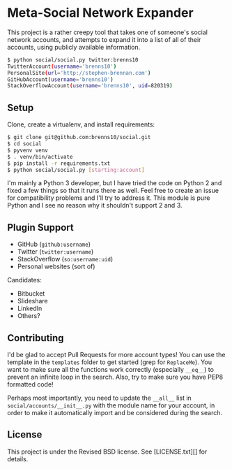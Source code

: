 Meta-Social Network Expander
============================

This project is a rather creepy tool that takes one of someone's social network
accounts, and attempts to expand it into a list of all of their accounts, using
publicly available information.

```bash
$ python social/social.py twitter:brenns10
TwitterAccount(username='brenns10')
PersonalSite(url='http://stephen-brennan.com')
GitHubAccount(username='brenns10')
StackOverflowAccount(username='brenns10', uid=820319)
```

Setup
-----

Clone, create a virtualenv, and install requirements:

```bash
$ git clone git@github.com:brenns10/social.git
$ cd social
$ pyvenv venv
$ . venv/bin/activate
$ pip install -r requirements.txt
$ python social/social.py [starting:account]
```

I'm mainly a Python 3 developer, but I have tried the code on Python 2 and fixed
a few things so that it runs there as well.  Feel free to create an issue for
compatibility problems and I'll try to address it.  This module is pure Python
and I see no reason why it shouldn't support 2 and 3.

Plugin Support
--------------

- GitHub (`github:username`)
- Twitter (`twitter:username`)
- StackOverflow (`so:username:uid`)
- Personal websites (sort of)

Candidates:
- Bitbucket
- Slideshare
- LinkedIn
- Others?

Contributing
------------

I'd be glad to accept Pull Requests for more account types!  You can use the
template in the `templates` folder to get started (grep for `ReplaceMe`).  You
want to make sure all the functions work correctly (especially `__eq__`) to
prevent an infinite loop in the search.  Also, try to make sure you have PEP8
formatted code!

Perhaps most importantly, you need to update the `__all__` list in
`social/accounts/__init__.py` with the module name for your account, in order to
make it automatically import and be considered during the search.

License
-------

This project is under the Revised BSD license.  See [LICENSE.txt][] for details.
